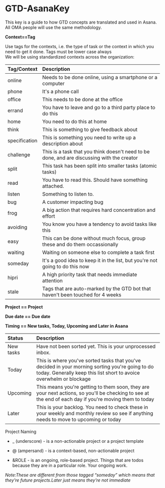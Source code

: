 # GTD-AsanaKey

This key is a guide to how GTD concepts are translated and used in Asana. All OMA people will use the same methodology.

**Context==Tag**

Use tags for the contexts, i.e. the type of task or the context in which you need to get it done. Tags must be lower case always  
We will be using standardized contexts across the organization:

| Tag/Context | Description |
| :--- | :--- |
| online | Needs to be done online, using a smartphone or a computer |
| phone | It's a phone call |
| office | This needs to be done at the office |
| errand | You have to leave and go to a third party place to do this |
| home | You need to do this at home |
| think | This is something to give feedback about |
| specification | This is something you need to write up a description about |
| challenge | This is a task that you think doesn't need to be done, and are discussing with the creator |
| split | This task has been split into smaller tasks \(atomic tasks\) |
| read | You have to read this. Should have something attached. |
| listen | Something to listen to.   |
| bug | A customer impacting bug |
| frog | A big action that requires hard concentration and effort |
| avoiding | You know you have a tendency to avoid tasks like this |
| easy | This can be done without much focus, group these and do them occassionally |
| waiting | Waiting on someone else to complete a task first |
| someday | It's a good idea to keep it in the list, but you're not going to do this now |
| hipri | A high priority task that needs immediate attention |
| stale | Tags that are auto-marked by the GTD bot that haven't been touched for 4 weeks |



**Project == Project**

**Due date == Due date**

**Timing == New tasks, Today, Upcoming and Later in Asana**

| Status  | Description |
| :--- | :--- |
| New tasks | Have not been sorted yet. This is your unprocessed inbox. |
| Today | This is where you've sorted tasks that you've decided in your morning sorting you're going to do today. Generally keep this list short to avoice overwhelm or blockage |
| Upcoming | This means you're getting to them soon, they are your next actions, so you'll be checking to see at the end of each day if you're moving them to today |
| Later | This is your backlog. You need to check these in your weekly and monthly review so see if anything needs to move to upcoming or today |



Project Naming

* \_ \(underscore\) - is a non-actionable project or a project template

* @ \(ampersand\) - is a context-based, non-actionable project

* &ROLE - is an ongoing, role-based project. Things that are todos because they are in a particular role. Your ongoing work.

_Note:These are different from those tagged “someday” which means that they’re future projects.Later just means they’re not immediate_

